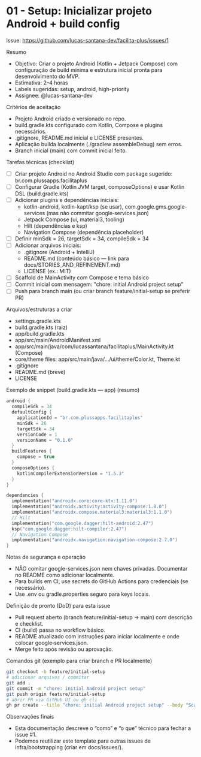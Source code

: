 # 01 - Setup: Inicializar projeto Android + build config

Issue: https://github.com/lucas-santana-dev/facilita-plus/issues/1

Resumo
- Objetivo: Criar o projeto Android (Kotlin + Jetpack Compose) com configuração de build mínima e estrutura inicial pronta para desenvolvimento do MVP.
- Estimativa: 2–4 horas
- Labels sugeridas: setup, android, high-priority
- Assignee: @lucas-santana-dev

Critérios de aceitação
- Projeto Android criado e versionado no repo.
- build.gradle.kts configurado com Kotlin, Compose e plugins necessários.
- .gitignore, README.md inicial e LICENSE presentes.
- Aplicação builda localmente (./gradlew assembleDebug) sem erros.
- Branch inicial (main) com commit inicial feito.

Tarefas técnicas (checklist)
- [ ] Criar projeto Android no Android Studio com package sugerido: br.com.plussapps.facilitaplus
- [ ] Configurar Gradle (Kotlin JVM target, composeOptions) e usar Kotlin DSL (build.gradle.kts)
- [ ] Adicionar plugins e dependências iniciais:
  - kotlin-android, kotlin-kapt/ksp (se usar), com.google.gms.google-services (mas não commitar google‑services.json)
  - Jetpack Compose (ui, material3, tooling)
  - Hilt (dependências e ksp)
  - Navigation Compose (dependência placeholder)
- [ ] Definir minSdk = 26, targetSdk = 34, compileSdk = 34
- [ ] Adicionar arquivos iniciais:
  - .gitignore (Android + IntelliJ)
  - README.md (conteúdo básico — link para docs/STORIES_AND_REFINEMENT.md)
  - LICENSE (ex.: MIT)
- [ ] Scaffold de MainActivity com Compose e tema básico
- [ ] Commit inicial com mensagem: "chore: initial Android project setup"
- [ ] Push para branch main (ou criar branch feature/initial-setup se preferir PR)

Arquivos/estruturas a criar
- settings.gradle.kts
- build.gradle.kts (raiz)
- app/build.gradle.kts
- app/src/main/AndroidManifest.xml
- app/src/main/java/com/lucassantana/facilitaplus/MainActivity.kt (Compose)
- core/theme files: app/src/main/java/.../ui/theme/Color.kt, Theme.kt
- .gitignore
- README.md (breve)
- LICENSE

Exemplo de snippet (build.gradle.kts — app) (resumo)
```kotlin
android {
  compileSdk = 34
  defaultConfig {
    applicationId = "br.com.plussapps.facilitaplus"
    minSdk = 26
    targetSdk = 34
    versionCode = 1
    versionName = "0.1.0"
  }
  buildFeatures {
    compose = true
  }
  composeOptions {
    kotlinCompilerExtensionVersion = "1.5.3"
  }
}

dependencies {
  implementation("androidx.core:core-ktx:1.11.0")
  implementation("androidx.activity:activity-compose:1.8.0")
  implementation("androidx.compose.material3:material3:1.1.0")
  // Hilt
  implementation("com.google.dagger:hilt-android:2.47")
  ksp("com.google.dagger:hilt-compiler:2.47")
  // Navigation Compose
  implementation("androidx.navigation:navigation-compose:2.7.0")
}
```

Notas de segurança e operação
- NÃO comitar google-services.json nem chaves privadas. Documentar no README como adicionar localmente.
- Para builds em CI, use secrets do GitHub Actions para credenciais (se necessário).
- Use .env ou gradle.properties seguro para keys locais.

Definição de pronto (DoD) para esta issue
- Pull request aberto (branch feature/initial-setup → main) com descrição e checklist.
- CI (build) passa no workflow básico.
- README atualizado com instruções para iniciar localmente e onde colocar google‑services.json.
- Merge feito após revisão ou aprovação.

Comandos git (exemplo para criar branch e PR localmente)
```bash
git checkout -b feature/initial-setup
# adicionar arquivos / commitar
git add .
git commit -m "chore: initial Android project setup"
git push origin feature/initial-setup
# abrir PR via GitHub UI ou gh cli
gh pr create --title "chore: initial Android project setup" --body "Scaffold inicial do app, build config e README."
```

Observações finais
- Esta documentação descreve o “como” e “o que” técnico para fechar a issue #1.  
- Podemos reutilizar este template para outras issues de infra/bootstrapping (criar em docs/issues/).
